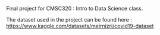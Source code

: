 Final project for CMSC320 : Intro to Data Science class.

The dataset used in the project can be found here : https://www.kaggle.com/datasets/meirnizri/covid19-dataset
